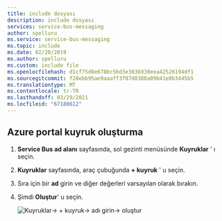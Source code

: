 ```yaml
---
title: include dosyası
description: include dosyası
services: service-bus-messaging
author: spelluru
ms.service: service-bus-messaging
ms.topic: include
ms.date: 02/20/2019
ms.author: spelluru
ms.custom: include file
ms.openlocfilehash: d1cf75d8e678bc5bd3e3036930eea42526194df1
ms.sourcegitcommit: f28ebb95ae9aaaff3f87d8388a09b41e0b3445b5
ms.translationtype: MT
ms.contentlocale: tr-TR
ms.lasthandoff: 03/29/2021
ms.locfileid: "67188612"
---
```

## <a name="create-a-queue-in-the-azure-portal"></a>Azure portal kuyruk oluşturma
1. **Service Bus ad alanı** sayfasında, sol gezinti menüsünde **Kuyruklar** ' ı seçin.
1. **Kuyruklar** sayfasında, araç çubuğunda **+ kuyruk** ' u seçin.
1. Sıra için bir **ad** girin ve diğer değerleri varsayılan olarak bırakın.
1. Şimdi **Oluştur**' u seçin.
 
    ![Kuyruklar-> + kuyruk-> adı girin-> oluştur](./media/service-bus-create-queue-portal/create-queue3.png)

